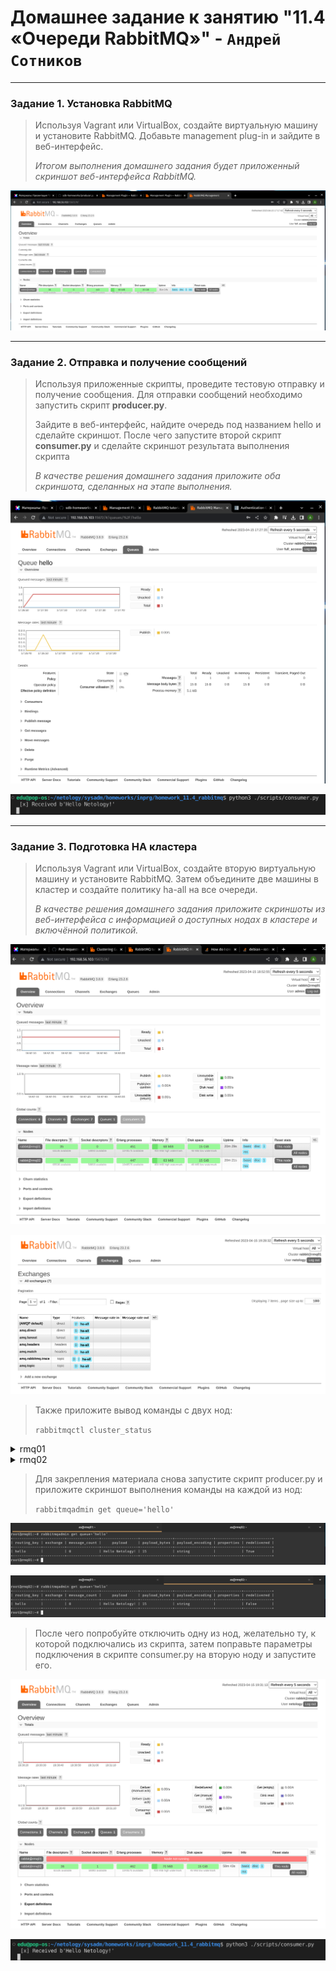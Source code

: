 # Домашнее задание к занятию "11.4 «Очереди RabbitMQ»" - `Андрей Сотников`

---

### Задание 1. Установка RabbitMQ

> Используя Vagrant или VirtualBox, создайте виртуальную машину и установите RabbitMQ.
> Добавьте management plug-in и зайдите в веб-интерфейс.
>
> *Итогом выполнения домашнего задания будет приложенный скриншот веб-интерфейса RabbitMQ.*

![web](img/webface.png)

---

### Задание 2. Отправка и получение сообщений

> Используя приложенные скрипты, проведите тестовую отправку и получение сообщения.
Для отправки сообщений необходимо запустить скрипт **producer.py**.
>
> Зайдите в веб-интерфейс, найдите очередь под названием hello и сделайте скриншот.
После чего запустите второй скрипт **consumer.py** и сделайте скриншот результата выполнения скрипта
>
> *В качестве решения домашнего задания приложите оба скриншота, сделанных на этапе выполнения.*

![web](img/webface_queue.png)

![consumer](img/consumer_1.png)

---

### Задание 3. Подготовка HA кластера

> Используя Vagrant или VirtualBox, создайте вторую виртуальную машину и установите RabbitMQ.
> Затем объедините две машины в кластер и создайте политику ha-all на все очереди.
>
> *В качестве решения домашнего задания приложите скриншоты из веб-интерфейса с информацией о доступных нодах в кластере и включённой политикой.*

![cluster](img/webface_cluster.png)

![policy](img/exchanges.png)

> Также приложите вывод команды с двух нод:
>
> `rabbitmqctl cluster_status`

<details>
    <summary>rmq01</summary>

Cluster status of node rabbit@rmq01 ...  
Basics  

Cluster name: rabbit@rmq01  

Disk Nodes

rabbit@rmq01
rabbit@rmq02

Running Nodes

rabbit@rmq01
rabbit@rmq02

Versions

rabbit@rmq01: RabbitMQ 3.8.9 on Erlang 23.2.6  
rabbit@rmq02: RabbitMQ 3.8.9 on Erlang 23.2.6

Maintenance status

Node: rabbit@rmq01, status: not under maintenance  
Node: rabbit@rmq02, status: not under maintenance

Alarms

(none)

Network Partitions

(none)

Listeners

Node: rabbit@rmq01, interface: [::], port: 15672, protocol: http, purpose: HTTP API  
Node: rabbit@rmq01, interface: [::], port: 25672, protocol: clustering, purpose: inter-node and CLI tool communication  
Node: rabbit@rmq01, interface: [::], port: 5672, protocol: amqp, purpose: AMQP 0-9-1 and AMQP 1.0  
Node: rabbit@rmq02, interface: [::], port: 25672, protocol: clustering, purpose: inter-node and CLI tool communication  
Node: rabbit@rmq02, interface: [::], port: 5672, protocol: amqp, purpose: AMQP 0-9-1 and AMQP 1.0

Feature flags

Flag: drop_unroutable_metric, state: enabled  
Flag: empty_basic_get_metric, state: enabled  
Flag: implicit_default_bindings, state: enabled  
Flag: maintenance_mode_status, state: enabled  
Flag: quorum_queue, state: enabled  
Flag: virtual_host_metadata, state: enabled  

</details>

<details>
    <summary>rmq02</summary>

Cluster status of node rabbit@rmq02 ...  
Basics  

Cluster name: rabbit@rmq01

Disk Nodes

rabbit@rmq01  
rabbit@rmq02

Running Nodes

rabbit@rmq01  
rabbit@rmq02

Versions

rabbit@rmq01: RabbitMQ 3.8.9 on Erlang 23.2.6  
rabbit@rmq02: RabbitMQ 3.8.9 on Erlang 23.2.6

Maintenance status

Node: rabbit@rmq01, status: not under maintenance  
Node: rabbit@rmq02, status: not under maintenance

Alarms

(none)

Network Partitions

(none)

Listeners

Node: rabbit@rmq01, interface: [::], port: 15672, protocol: http, purpose: HTTP API  
Node: rabbit@rmq01, interface: [::], port: 25672, protocol: clustering, purpose: inter-node and CLI tool communication  
Node: rabbit@rmq01, interface: [::], port: 5672, protocol: amqp, purpose: AMQP 0-9-1 and AMQP 1.0  
Node: rabbit@rmq02, interface: [::], port: 25672, protocol: clustering, purpose: inter-node and CLI tool communication  
Node: rabbit@rmq02, interface: [::], port: 5672, protocol: amqp, purpose: AMQP 0-9-1 and AMQP 1.0  
Node: rabbit@rmq02, interface: [::], port: 15672, protocol: http, purpose: HTTP API

Feature flags

Flag: drop_unroutable_metric, state: enabled  
Flag: empty_basic_get_metric, state: enabled  
Flag: implicit_default_bindings, state: enabled  
Flag: maintenance_mode_status, state: enabled  
Flag: quorum_queue, state: enabled  
Flag: virtual_host_metadata, state: enabled  

</details>


> Для закрепления материала снова запустите скрипт producer.py и приложите скриншот выполнения команды на каждой из нод:
>
> `rabbitmqadmin get queue='hello'`

![get1](img/get_queue_rmq01.png)

![get2](img/get_queue_rmq02.png)

> После чего попробуйте отключить одну из нод, желательно ту, к которой подключались из скрипта, затем поправьте параметры подключения в скрипте consumer.py на вторую ноду и запустите его.

![web](img/webface_1node.png)

![cons2](img/consumer_2.png)
